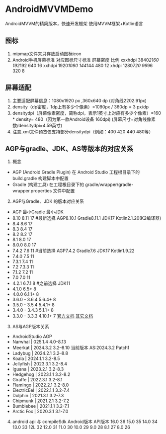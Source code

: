 # AndroidMVVMDemo
AndroidMVVM的精简版本，快速开发框架
使用MVVM框架+Kotlin语言

## 图标
1. mipmap文件夹只存放启动图标icon
2. Android手机屏幕标准                    对应图标尺寸标准      屏幕密度       比例
   xxxhdpi 3840*2160                         192*192             640          16
   xxhdpi 1920*1080                          144*144             480          12
   xhdpi  1280*720                            96*96              320           8

## 屏幕适配
1. 主要适配屏幕信息：1080x1920 px ,360x640 dp (对角线2202.91px)
2. density（dp密度，1dp上有多少个像素）=1080px / 360dp = 3 px/dp
3. densitydpi（屏幕像素密度，简称dpi，表示1英寸上对应有多少个像素）=160 * density= 480（因为第一款Android设备 160dpi)
	(屏幕尺寸=对角线像素数/densitydpi=4.59英寸)
4. 注意.xml文件预览仅支持部分densitydpi（例如：400 420 440 480等）

## AGP与gradle、JDK、AS等版本的对应关系
1. 概念 
+ AGP (Android Gradle Plugin)
在 Android Studio 工程根目录下的 build.gradle 构建脚本中配置
+ Gradle (构建工具) 
在工程根目录下的 gradle/wrapper/gradle-wrapper.properties 文件中配置

2. AGP与Gradle、JDK 的版本对应关系
+ AGP           最小Gradle  最小JDK
+ 8.10              8.11    17 #最新选择 AGP8.10.1 Gradle8.11.1 JDK17 Kotlin2.1.20(K2编译器)
+ 8.4	            8.6	    17
+ 8.3	            8.4   	17
+ 8.2            	8.2	    17
+ 8.1	            8.0	    17
+ 8.0.0	            8.0	    17
+ 7.4.2             7.6     11 #当前选择 AGP7.4.2 Gradle7.6 JDK17 Kotlin1.9.22
+ 7.4.0	            7.5	    11
+ 7.3.1             7.4     11
+ 7.2               7.3.3   11
+ 7.1.2             7.2     11
+ 7.0               7.0     11
+ 4.2.1             6.7.1    8 #之前选择 JDK11
+ 4.1.0             6.5+     8
+ 4.0.0             6.1.1+   8
+ 3.6.0 - 3.6.4     5.6.4+   8
+ 3.5.0 - 3.5.4     5.4.1+   8
+ 3.4.0 - 3.4.3     5.1.1+   8
+ 3.3.0 - 3.3.3     4.10.1+  7
[官方文档](https://developer.android.google.cn/build/releases/gradle-plugin?hl=zh-cn#updating-gradle)
[其它文档](https://blog.csdn.net/fxjzzyo/article/details/134390809)

3. AS与AGP版本关系
+ AndroidStudio          AGP
+ Narwhal | 025.1.4      4.0–8.13
+ Meerkat | 2024.3.2     3.2–8.10 当前版本 AS:2024.3.2 Patch1
+ Ladybug | 2024.2.1     3.2–8.8
+ Koala | 2024.1.1       3.2-8.5
+ Jellyfish | 2023.3.1   3.2-8.4 
+ Iguana | 2023.2.1	   3.2-8.3
+ Hedgehog | 2023.1.1	   3.2-8.2
+ Giraffe | 2022.3.1     3.2-8.1
+ Flamingo | 2022.2.1    3.2-8.0
+ ElectricEel | 2022.1.1 3.2-7.4
+ Dolphin | 2021.3.1     3.2-7.3
+ Chipmunk | 2021.2.1    3.2-7.2
+ Bumblebee | 2021.1.1   3.2-7.1
+ Arctic Fox | 2020.3.1  3.1-7.0

4. android api 与 compileSdk
Android版本 API版本
   16.0 36
   15.0 35
   14.0 34
   13.0 33
   12L  32
   12.0 31
   11.0 30
   10.0 29
   9.0  28
   8.1  27
   8.0  26